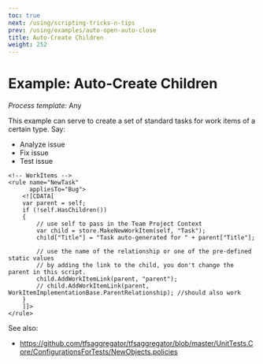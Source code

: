 ```yaml
---
toc: true
next: /using/scripting-tricks-n-tips
prev: /using/examples/auto-open-auto-close
title: Auto-Create Children
weight: 252
---
```


# Example: Auto-Create Children
*Process template:* Any

This example can serve to create a set of standard tasks for work items of a certain type. Say:
 * Analyze issue
 * Fix issue
 * Test issue

```
<!-- WorkItems -->
<rule name="NewTask"
      appliesTo="Bug">
    <![CDATA[
    var parent = self;
    if (!self.HasChildren())
    {
        // use self to pass in the Team Project Context
        var child = store.MakeNewWorkItem(self, "Task");
        child["Title"] = "Task auto-generated for " + parent["Title"];
  
        // use the name of the relationship or one of the pre-defined static values
        // by adding the link to the child, you don't change the parent in this script.
        child.AddWorkItemLink(parent, "parent");
        // child.AddWorkItemLink(parent, WorkItemImplementationBase.ParentRelationship); //should also work
    }
    ]]>
</rule>
```

See also:
 * https://github.com/tfsaggregator/tfsaggregator/blob/master/UnitTests.Core/ConfigurationsForTests/NewObjects.policies